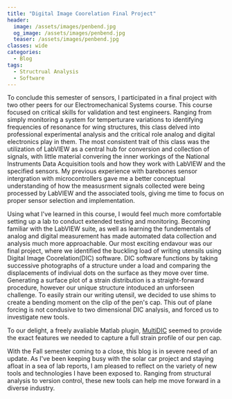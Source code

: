 ```yaml
---
title: "Digital Image Coorelation Final Project"
header:
  image: /assets/images/penbend.jpg
  og_image: /assets/images/penbend.jpg
  teaser: /assets/images/penbend.jpg
classes: wide
categories:
  - Blog
tags:
  - Structrual Analysis
  - Software
---
```


To conclude this semester of sensors, I participated in a final project with two other peers for our Electromechanical Systems course.
This course focused on critical skills for validation and test engineers. Ranging from simply monitoring a system for temperturare variations to identifying frequencies of resonance for wing structures,
this class delved into professional experimental analysis and the critical role analog and digital electronics play in them. The most consistent trait of this class was the utilization
of LabVIEW as a central hub for conversion and collection of signals, with little material convering the inner workings of the National Instruments Data Acquisition tools and how they
work with LabVIEW and the specified sensors. My previous experience with barebones sensor intergration with microcontrollers gave me a better conceptual understanding of how the
measusrment signals collected were being processed by LabVIEW and the associated tools, giving me time to focus on proper sensor selection and implementation.

Using what I've learned in this course, I would feel much more comfortable setting up a lab to conduct extended testing and monitoring. Becoming familiar with the LabVIEW suite, as well as
learning the fundementals of analog and digital measurement has made automated data collection and analysis much more approachable.
Our most exciting endavour was our final project, where we identified the buckling load of writing utensils using Digital Image Coorelation(DIC) software.
DIC software functions by taking successive photographs of a structure under a load and comparing the displacements of indiviual dots on the surface as they move over time.
Generating a surface plot of a strain distribution is a straight-forward procedure, however our unique structure intoduced an unforseen challenge. To easily strain our writing utensil,
we decided to use shims to create a bending moment on the clip of the pen's cap. This out of plane forcing is not condusive to two dimensional DIC analysis, and forced us to investigate new tools.

To our delight, a freely avaliable Matlab plugin, [MultiDIC](https://www.media.mit.edu/projects/multidic-a-matlab-toolbox-for-multi-view-3d-digital-image-correlation/overview/) seemed
to provide the exact features we needed to capture a full strain profile of our pen cap. 

With the Fall semester coming to a close, this blog is in severe need of an update. As I've been keeping busy with the solar car project and staying afloat in a sea of lab reports,
I am pleased to reflect on the variety of new tools and technologies I have been exposed to. Ranging from structural analysis to version control, these new tools can help me move forward
in a diverse industry. 